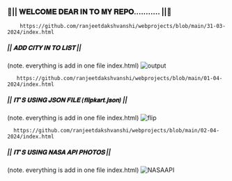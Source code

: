 ###  💜|| 𝐖𝐄𝐋𝐂𝐎𝐌𝐄 𝐃𝐄𝐀𝐑 𝐈𝐍 𝐓𝐎 𝐌𝐘 𝐑𝐄𝐏𝐎........... ||💜      
        https://github.com/ranjeetdakshvanshi/webprojects/blob/main/31-03-2024/index.html
##### || 𝐀𝐃𝐃 𝐂𝐈𝐓𝐘 𝐈𝐍 𝐓𝐎 𝐋𝐈𝐒𝐓 || 
(note. everything is add in one file index.html)
![output](https://github.com/ranjeetdakshvanshi/webprojects/assets/164492985/de5e4b89-97c7-4ce7-9a24-88ec37ee909a)



       https://github.com/ranjeetdakshvanshi/webprojects/blob/main/01-04-2024/index.html
##### || 𝐈𝐓'𝐒 𝐔𝐒𝐈𝐍𝐆 𝐉𝐒𝐎𝐍 𝐅𝐈𝐋𝐄 (𝐟𝐥𝐢𝐩𝐤𝐚𝐫𝐭.𝐣𝐬𝐨𝐧) ||
(note. everything is add in one file index.html)
 ![flip](https://github.com/ranjeetdakshvanshi/webprojects/assets/164492985/1b1b0a70-ad45-44cf-8e92-e34c1e6f638b)

      https://github.com/ranjeetdakshvanshi/webprojects/blob/main/02-04-2024/index.html
##### || 𝐈𝐓'𝐒 𝐔𝐒𝐈𝐍𝐆 𝐍𝐀𝐒𝐀 𝐀𝐏𝐈 𝐏𝐇𝐎𝐓𝐎𝐒 ||
  (note. everything is add in one file index.html)
![NASAAPI](https://github.com/ranjeetdakshvanshi/webprojects/assets/164492985/c44e36bc-7496-456c-ac5b-cb540b90cfbb)




